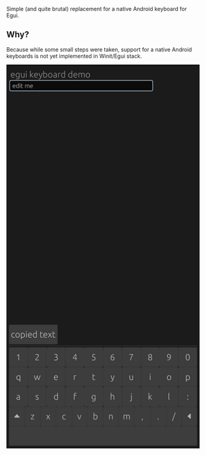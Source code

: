 Simple (and quite brutal) replacement for a native Android keyboard for Egui.

## Why?

Because while some small steps were taken, support for a native Android keyboards is not yet
implemented in Winit/Egui stack.

![Screenshot](screenshot.jpeg)
